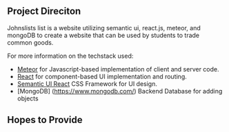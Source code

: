 ## Project Direciton

Johnslists list is a website utilizing semantic ui, react.js, meteor, and mongoDB to create a website that can be used by students to trade common goods. 

For more information on the techstack used:

* [Meteor](https://www.meteor.com/) for Javascript-based implementation of client and server code. 
* [React](https://reactjs.org/) for component-based UI implementation and routing.
* [Semantic UI React](https://react.semantic-ui.com/) CSS Framework for UI design.
* [MongoDB] (https://www.mongodb.com/) Backend Database for adding objects 

## Hopes to Provide
